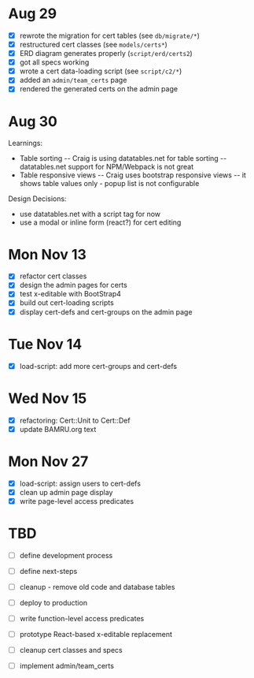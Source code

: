 # Aug 29

- [x] rewrote the migration for cert tables (see `db/migrate/*`)
- [x] restructured cert classes (see `models/certs*`)
- [x] ERD diagram generates properly (`script/erd/certs2`)
- [x] got all specs working
- [x] wrote a cert data-loading script (see `script/c2/*`)
- [x] added an `admin/team_certs` page
- [x] rendered the generated certs on the admin page

# Aug 30

Learnings:
- Table sorting
-- Craig is using datatables.net for table sorting
-- datatables.net support for NPM/Webpack is not great
- Table responsive views
-- Craig uses bootstrap responsive views
-- it shows table values only - popup list is not configurable

Design Decisions:
- use datatables.net with a script tag for now
- use a modal or inline form (react?) for cert editing

# Mon Nov 13

- [x] refactor cert classes
- [x] design the admin pages for certs
- [x] test x-editable with BootStrap4
- [x] build out cert-loading scripts
- [x] display cert-defs and cert-groups on the admin page

# Tue Nov 14

- [x] load-script: add more cert-groups and cert-defs

# Wed Nov 15

- [x] refactoring: Cert::Unit to Cert::Def
- [x] update BAMRU.org text

# Mon Nov 27

- [x] load-script: assign users to cert-defs
- [x] clean up admin page display
- [x] write page-level access predicates

# TBD

- [ ] define development process
- [ ] define next-steps
- [ ] cleanup - remove old code and database tables
- [ ] deploy to production

- [ ] write function-level access predicates
- [ ] prototype React-based x-editable replacement
- [ ] cleanup cert classes and specs 
- [ ] implement admin/team_certs
